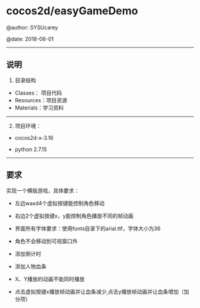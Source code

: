 # cocos2d/easyGameDemo

@author: SYSUcarey

@date: 2018-06-01

***



## 说明

1. 目录结构
* Classes： 项目代码
* Resources：项目资源
* Materials：学习资料
***

2. 项目环境：
* cocos2d-x-3.16

* python 2.7.15

***

## 要求

实现一个横版游戏，具体要求：

* 左边wasd4个虚拟按键能控制角色移动

* 右边2个虚拟按键x，y能控制角色播放不同的帧动画

* 界面所有字体要求：使用fonts目录下的arial.ttf，字体大小为36

* 角色不会移动到可视窗口外

* 添加倒计时

* 添加人物血条

* X、Y播放的动画不能同时播放

* 点击虚拟按键x播放帧动画并让血条减少,点击y播放帧动画并让血条增加（加分项）

